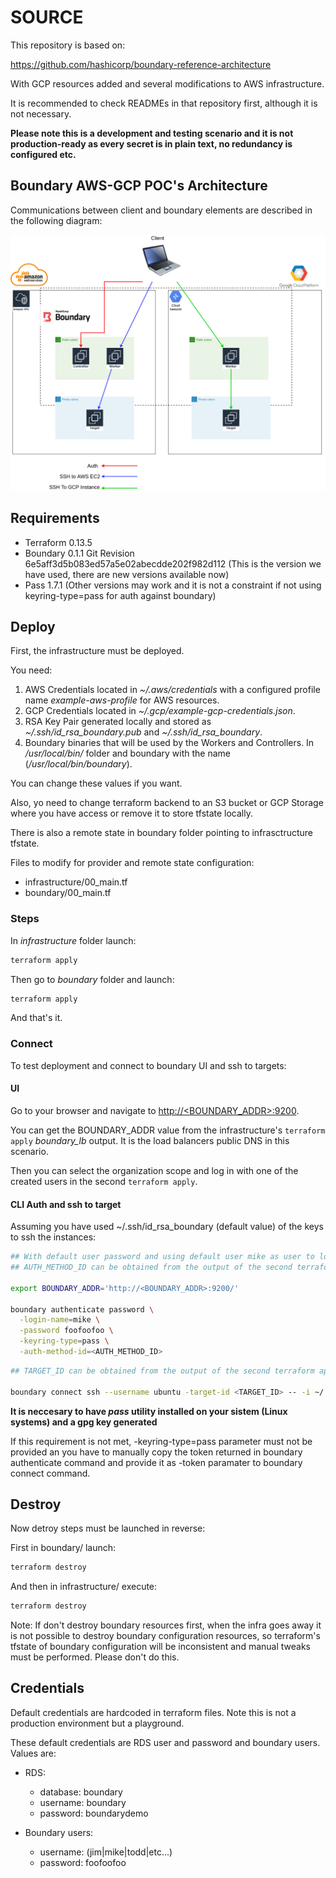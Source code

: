 # SOURCE

This repository is based on:

<https://github.com/hashicorp/boundary-reference-architecture>

With GCP resources added and several modifications to AWS infrastructure.

It is recommended to check READMEs in that repository first, although it is not necessary.

**Please note this is a development and testing scenario and it is not production-ready as every secret is in plain text, no redundancy is configured etc.**

## Boundary AWS-GCP POC's Architecture

Communications between client and boundary elements are described in the following diagram:

![Boundary architecture](functional-arch.png)

## Requirements

- Terraform 0.13.5
- Boundary 0.1.1 Git Revision 6e5aff3d5b083ed57a5e02abecdde202f982d112 (This is the version we have used, there are new versions available now)
- Pass 1.7.1 (Other versions may work and it is not a constraint if not using keyring-type=pass for auth against boundary)

## Deploy

First, the infrastructure must be deployed.

You need:

1. AWS Credentials located in *~/.aws/credentials* with a configured profile name *example-aws-profile* for AWS resources.
2. GCP Credentials located in *~/.gcp/example-gcp-credentials.json*.
3. RSA Key Pair generated locally and stored as *~/.ssh/id_rsa_boundary.pub* and *~/.ssh/id_rsa_boundary*.
4. Boundary binaries that will be used by the Workers and Controllers. In */usr/local/bin/* folder and boundary with the name (*/usr/local/bin/boundary*).

You can change these values if you want.

Also, yo need to change terraform backend to an S3 bucket or GCP Storage where you have access or remove it to store tfstate locally.

There is also a remote state in boundary folder pointing to infrasctructure tfstate.

Files to modify for provider and remote state configuration:

- infrastructure/00_main.tf
- boundary/00_main.tf

### Steps

In *infrastructure* folder launch:

```bash
terraform apply
```

Then go to *boundary* folder and launch:

```bash
terraform apply
```

And that's it.

### Connect

To test deployment and connect to boundary UI and ssh to targets:

#### UI

Go to your browser and navigate to  [http://<BOUNDARY_ADDR>:9200](http://BOUNDARY_ADDR:9200).

You can get the BOUNDARY_ADDR value from the infrastructure's  ```terraform apply``` *boundary_lb* output. It is the load balancers public DNS in this scenario.

Then you can select the organization scope and log in with one of the created users in the second  ```terraform apply```.

#### CLI Auth and ssh to target

Assuming you have used ~/.ssh/id_rsa_boundary (default value) of the keys to ssh the instances:

```bash
## With default user password and using default user mike as user to log in.
## AUTH_METHOD_ID can be obtained from the output of the second terraform apply

export BOUNDARY_ADDR='http://<BOUNDARY_ADDR>:9200/'

boundary authenticate password \
  -login-name=mike \
  -password foofoofoo \
  -keyring-type=pass \
  -auth-method-id=<AUTH_METHOD_ID>
```

```bash
## TARGET_ID can be obtained from the output of the second terraform apply

boundary connect ssh --username ubuntu -target-id <TARGET_ID> -- -i ~/.ssh/id_rsa_boundary
```

**It is neccesary to have *pass* utility installed on your sistem (Linux systems) and a gpg key generated**

If this requirement is not met, -keyring-type=pass parameter must not be provided an you have to manually copy the token returned in boundary authenticate command and provide it as -token paramater to boundary connect command.

## Destroy

Now detroy steps must be launched in reverse:

First in boundary/ launch:

```bash
terraform destroy
```

And then in infrastructure/ execute:

```bash
terraform destroy
```

Note: If don't destroy boundary resources first, when the infra goes away it is not possible to destroy boundary configuration resources, so terraform's tfstate of boundary configuration will be inconsistent and manual tweaks must be performed. Please don't do this.

## Credentials

Default credentials are hardcoded in terraform files. Note this is not a production environment but a playground.

These default credentials are RDS user and password and boundary users. Values are:

- RDS:
  - database: boundary
  - username: boundary
  - password: boundarydemo

- Boundary users:
  - username: (jim|mike|todd|etc...)
  - password: foofoofoo
